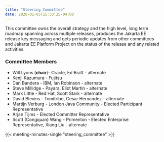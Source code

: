 ```yaml
---
title: "Steering Committee"
date: 2020-01-05T15:50:25-04:00
---
```


This committee owns the overall strategy and the high level, long term roadmap spanning across multiple releases, produces the Jakarta EE release key messaging and gets periodic updates from other committees and Jakarta EE Platform Project on the status of the release and any related activities.

<!--more-->

### Committee Members

* Will Lyons (**chair**)- Oracle, Ed Bratt - alternate
* Kenji Kazumura - Fujitsu
* Dan Bandera - IBM, Ian Robinson - alternate
* Steve Millidge - Payara, Eliot Martin - alternate
* Mark Little - Red Hat, Scott Stark - alternate
* David Blevins - Tomitribe, Cesar Hernandez - alternate
* Martijn Verburg - London Java Community - Elected Participant Representative
* Arjan Tijms - Elected Committer Representative
* Scott (Congquan) Wang - Primenton - Elected Enterprise Representative, Xiang Liu - alternate

{{< meeting-minutes-single "steering_committee" >}}